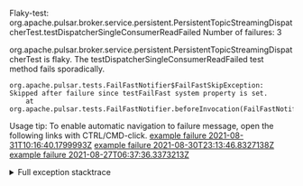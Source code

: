         
Flaky-test: org.apache.pulsar.broker.service.persistent.PersistentTopicStreamingDispatcherTest.testDispatcherSingleConsumerReadFailed
Number of failures: 3

org.apache.pulsar.broker.service.persistent.PersistentTopicStreamingDispatcherTest is flaky. The testDispatcherSingleConsumerReadFailed test method fails sporadically.

```
org.apache.pulsar.tests.FailFastNotifier$FailFastSkipException: Skipped after failure since testFailFast system property is set.
	at org.apache.pulsar.tests.FailFastNotifier.beforeInvocation(FailFastNotifier.java:88)

```

Usage tip: To enable automatic navigation to failure message, open the following links with CTRL/CMD-click.
[example failure 2021-08-31T10:16:40.1799993Z](https://github.com/apache/pulsar/runs/3471501156?check_suite_focus=true#step:10:1749)
[example failure 2021-08-30T23:13:46.8327138Z](https://github.com/apache/pulsar/runs/3467152431?check_suite_focus=true#step:9:1023)
[example failure 2021-08-27T06:37:36.3373213Z](https://github.com/apache/pulsar/runs/3440411059?check_suite_focus=true#step:9:2945)


<details>
<summary>Full exception stacktrace</summary>
<code><pre>
org.apache.pulsar.tests.FailFastNotifier$FailFastSkipException: Skipped after failure since testFailFast system property is set.
	at org.apache.pulsar.tests.FailFastNotifier.beforeInvocation(FailFastNotifier.java:88)

</pre></code>
</details>


